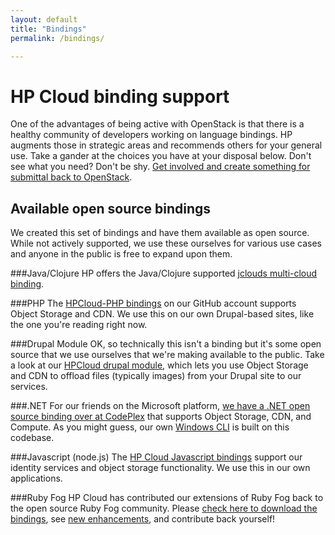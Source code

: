 ```yaml
---
layout: default
title: "Bindings"
permalink: /bindings/

---
```

# HP Cloud binding support

One of the advantages of being active with OpenStack is that there is a healthy community of developers working on language bindings.  HP augments those in strategic areas and recommends others for your general use.  Take a gander at the choices you have at your disposal below.  Don't see what you need?  Don't be shy. [Get involved and create something for submittal back to OpenStack](http://openstack.org/community/).

## Available open source bindings
We created this set of bindings and have them available as open source.  While not actively supported, we use these ourselves for various use cases and anyone in the public is free to expand upon them.

###Java/Clojure
HP offers the Java/Clojure supported [jclouds multi-cloud binding](/bindings/jclouds).

###PHP
The [HPCloud-PHP bindings](http://hpcloud.github.com/HPCloud-PHP/) on our GitHub account supports Object Storage and CDN.  We use this on our own Drupal-based sites, like the one you're reading right now.

###Drupal Module
OK, so technically this isn't a binding but it's some open source that we use ourselves that we're making available to the public.  Take a look at our [HPCloud drupal module](http://drupal.org/project/hpcloud), which lets you use Object Storage and CDN to offload files (typically images) from your Drupal site to our services.

###.NET
For our friends on the Microsoft platform, [we have a .NET open source binding over at CodePlex](http://hpcloud.codeplex.com/) that supports Object Storage, CDN, and Compute.  As you might guess, our own [Windows CLI](/cli/windows) is built on this codebase.

###Javascript (node.js)
The [HP Cloud Javascript bindings](http://hpcloud.github.io/hpcloud-js/) support our identity services and object storage functionality. We use this in our own applications.

###Ruby Fog
HP Cloud has contributed our extensions of Ruby Fog back to the open source Ruby Fog community. Please [check here to download the bindings](http://rubygems.org/gems/fog), see [new enhancements](https://github.com/fog/fog/blob/master/lib/fog/hp/README.md), and contribute back yourself!

